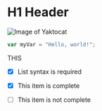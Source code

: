 # H1 Header
![Image of Yaktocat](https://octodex.github.com/images/yaktocat.png)  
``` javascript
var myVar = "Hello, world!";
```
THIS
- [x] List syntax is required
- [x] This item is complete
- [ ] This item is not complete





